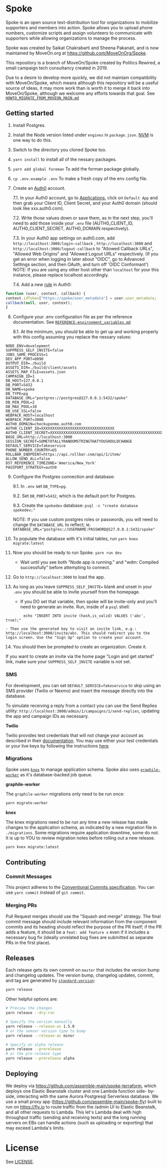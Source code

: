 # Spoke

Spoke is an open source text-distribution tool for organizations to mobilize supporters and members into action. Spoke allows you to upload phone numbers, customize scripts and assign volunteers to communicate with supporters while allowing organizations to manage the process.

Spoke was created by Saikat Chakrabarti and Sheena Pakanati, and is now maintained by MoveOn.org at https://github.com/MoveOnOrg/Spoke.

This repository is a branch of MoveOn/Spoke created by Politics Rewired, a small campaign tech consultancy created in 2019.

Due to a desire to develop more quickly, we did not maintain compatibility with MoveOn/Spoke, which means although this repository will be
a useful source of ideas, it may more work than is worth it to merge it back into MoveOn/Spoke, although we welcome any efforts towards
that goal. See [`HOWTO_MIGRATE_FROM_MOVEON_MAIN.md`](./docs/HOWTO_MIGRATE_FROM_MOVEON_MAIN.md)

## Getting started

1.  Install Postgres.

2.  Install the Node version listed under `engines` in `package.json`. [NVM](https://github.com/creationix/nvm) is one way to do this.

3.  Switch to the directory you cloned Spoke too.

4.  `yarn install` to install all of the nessary packages.

5.  `yarn add global foreman` To add the forman package globally.

6.  `cp .env.example .env` To make a fresh copy of the env config file.

7.  Create an [Auth0](https://auth0.com) account.

	7.1. In your Auth0 account, go to [Applications](https://manage.auth0.com/#/applications/), click on `Default App` and then grab your Client ID, Client Secret, and your Auth0 domain (should look like xxx.auth0.com). 

	7.2. Write those values down or save them, as in the next step, you'll need to add those inside your `.env` file (AUTH0_CLIENT_ID, AUTH0_CLIENT_SECRET, AUTH0_DOMAIN respectively).

	7.3. In your Auth0 app settings on auth0.com, add `http://localhost:3000/login-callback` , `http://localhost:3000` and `http://localhost:3000/logout-callback` to "Allowed Callback URLs", "Allowed Web Origins" and "Allowed Logout URLs" respectively. (If you get an error when logging in later about "OIDC", go to Advanced Settings section, and then OAuth, and turn off 'OIDC Conformant')
	NOTE: If you are using any other host other than `localhost` for your this instance, please replace localhost accordingly.

	7.4. Add a new [rule](https://manage.auth0.com/#/rules/create) in Auth0:
```javascript
function (user, context, callback) {
context.idToken["https://spoke/user_metadata"] = user.user_metadata;
callback(null, user, context);
}
```

8.  Configure your .env configuration file as per the reference documentation. See [`REFERENCE-environment_variables.md`](./docs/REFERENCE-environment_variables.md)
	
	8.1. At the minimum, you should be able to get up and working properly with this config assuming you replace the nessary values:
```
NODE_ENV=development
SUPPRESS_SELF_INVITE=false
JOBS_SAME_PROCESS=1
DEV_APP_PORT=8090
OUTPUT_DIR=./build
ASSETS_DIR=./build/client/assets
ASSETS_MAP_FILE=assets.json
CAMPAIGN_ID=1
DB_HOST=127.0.0.1
DB_PORT=5432
DB_NAME=spoke
DB_TYPE=pg
DATABASE_URL="postgres://postgres@127.0.0.1:5432/spoke"
DB_MIN_POOL=2
DB_MAX_POOL=10
DB_USE_SSL=false
WEBPACK_HOST=localhost
WEBPACK_PORT=3000
AUTH0_DOMAIN=checkuponme.auth0.com
AUTH0_CLIENT_ID=XXXXXXXXXXXXXXXXXXXXXXXXXXXXXXXXX
AUTH0_CLIENT_SECRET=XXXXXXXXXXXXXXXXXXXXXXXXXXXXXXXXXXXXXXXXXXXXXXXXXXXXXXXXXXXXXXXXXXXXXX
BASE_URL=http://localhost:3000
SESSION_SECRET=SOMETOTALLYRANDOMSTRINGTHATYOUSHOULDCHANGE
DEFAULT_SERVICE=fakeservice
PHONE_NUMBER_COUNTRY=US
ROLLBAR_ENDPOINT=https://api.rollbar.com/api/1/item/
ALLOW_SEND_ALL=false
DST_REFERENCE_TIMEZONE='America/New_York'
PASSPORT_STRATEGY=auth0
```

9.  Configure the Postgres connection and database:
    
    9.1. In `.env` set `DB_TYPE=pg`.
    
    9.2. Set `DB_PORT=5432`, which is the default port for Postgres.
    
    9.3. Create the `spokedev` database: `psql -c "create database spokedev;"`

    NOTE: If you use custom postgres roles or passwords, you will need to change the `DATABASE_URL` to reflect;
	ie. `DATABASE_URL="postgres://USERNAME:PASSWORD@127.0.0.1:5432/spoke"`

10. To populate the database with it's initial tables, run `yarn knex migrate:latest`

11. Now you should be ready to run Spoke. `yarn run dev`
	
	-  Wait until you see both "Node app is running." and "wdm: Compiled successfully" before attempting to connect.

12. Go to `http://localhost:3000` to load the app.

13. As long as you leave `SUPPRESS_SELF_INVITE=` blank and unset in your `.env` you should be able to invite yourself from the homepage.
    - If you DO set that variable, then spoke will be invite-only and you'll need to generate an invite. Run, inside of a `psql` shell:
```
		echo "INSERT INTO invite (hash,is_valid) VALUES ('abc', true);"
```
	- Then use the generated key to visit an invite link, e.g.: http://localhost:3000/invite/abc. This should redirect you to the login screen. Use the "Sign Up" option to create your account.

14. You should then be prompted to create an organization. Create it.

If you want to create an invite via the home page "Login and get started" link, make sure your `SUPPRESS_SELF_INVITE` variable is not set.

### SMS

For development, you can set `DEFAULT_SERVICE=fakeservice` to skip using an SMS provider (Twilio or Nexmo) and insert the message directly into the database.

To simulate receiving a reply from a contact you can use the Send Replies utility: `http://localhost:3000/admin/1/campaigns/1/send-replies`, updating the app and campaign IDs as necessary.

**Twilio**

Twilio provides test credentials that will not charge your account as described in their [documentation](https://www.twilio.com/docs/iam/test-credentials). You may use either your test credentials or your live keys by following the instructions [here](https://github.com/MoveOnOrg/Spoke/blob/main/docs/HOWTO_INTEGRATE_TWILIO.md).

### Migrations

Spoke uses [`knex`](https://knexjs.org/) to manage application schema. Spoke also uses [`graphile-worker`](https://github.com/graphile/worker) as it's database-backed job queue.

**graphile-worker**

The `graphile-worker` migrations only need to be run once:

```sh
yarn migrate:worker
```

**knex**

The knex migrations need to be run any time a new release has made changes to the application schema, as indicated by a new migration file in `./migrations`. Some migrations require application downtime, some do not. It is up to YOU to review migration notes before rolling out a new release.

```sh
yarn knex migrate:latest
```

## Contributing

### Commit Messages

This project adheres to the [Conventional Commits specification](https://www.conventionalcommits.org/en/v1.0.0/). You can use `yarn commit` instead of `git commit`.

### Merging PRs

Pull Request merges should use the "Squash and merge" strategy. The final commit message should include relevant information from the component commits and its heading should reflect the purpose of the PR itself; if the PR adds a feature, it should be a `feat: add feature x` even if it includes a necessary bug fix (ideally unrelated bug fixes are submitted as separate PRs in the first place).

## Releases

Each release gets its own commit on `master` that includes the version bump and changelog updates. The version bump, changelog updates, commit, and tag are generated by [`standard-version`](https://github.com/conventional-changelog/standard-version):

```sh
yarn release
```

Other helpful options are:

```sh
# Preview the changes
yarn release --dry-run

# Specify the version manually
yarn release --release-as 1.5.0
# or the semver version type to bump
yarn release --release-as minor

# Specify an alpha release
yarn release --prerelease
# or the pre-release type
yarn release --prerelease alpha
```

## Deploying

We deploy via https://github.com/assemble-main/spoke-terraform, which deploys one Elastic Beanstalk cluster and one Lambda function side-
by-side, interacting with the same Aurora Postgresql Serverless database. We use a small proxy app (https://github.com/assemble-main/spoke-fly)
built to run on https://fly.io to route traffic from the /admin UI to Elastic Beanstalk, and all other requests to Lambda. This let's
Lambda deal with high throughput traffic (sending and receiving texts) and the long running servers on EBs can handle actions (such as
uploading or exporting) that may exceed Lambda's limits.

# License

See [LICENSE](./LICENSE).
